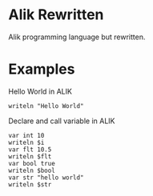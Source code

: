 # Alik Rewritten

Alik programming language but rewritten.

# Examples

Hello World in ALIK
```
writeln "Hello World"
```

Declare and call variable in ALIK
```
var int 10
writeln $i
var flt 10.5
writeln $flt
var bool true
writeln $bool
var str "hello world"
writeln $str
```
